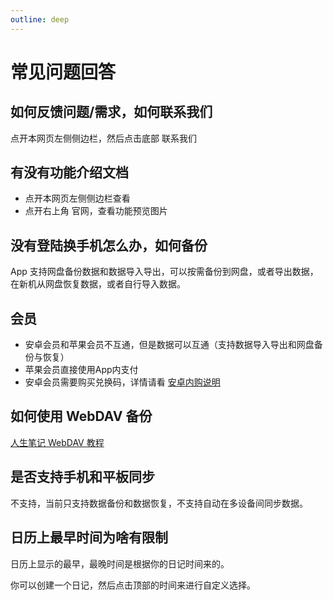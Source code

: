 ```yaml
---
outline: deep
---
```


# 常见问题回答

## 如何反馈问题/需求，如何联系我们

点开本网页左侧侧边栏，然后点击底部 联系我们

## 有没有功能介绍文档

- 点开本网页左侧侧边栏查看
- 点开右上角 官网，查看功能预览图片

## 没有登陆换手机怎么办，如何备份
App 支持网盘备份数据和数据导入导出，可以按需备份到网盘，或者导出数据，在新机从网盘恢复数据，或者自行导入数据。

## 会员
- 安卓会员和苹果会员不互通，但是数据可以互通（支持数据导入导出和网盘备份与恢复）
- 苹果会员直接使用App内支付
- 安卓会员需要购买兑换码，详情请看 [安卓内购说明](https://docs.qq.com/doc/DVHlUSG5Zdnp5UlhC)

## 如何使用 WebDAV 备份
[人生笔记 WebDAV 教程](https://docs.qq.com/doc/DVHJhRU9ubVNBblhR)

## 是否支持手机和平板同步
不支持，当前只支持数据备份和数据恢复，不支持自动在多设备间同步数据。

## 日历上最早时间为啥有限制
日历上显示的最早，最晚时间是根据你的日记时间来的。

你可以创建一个日记，然后点击顶部的时间来进行自定义选择。
